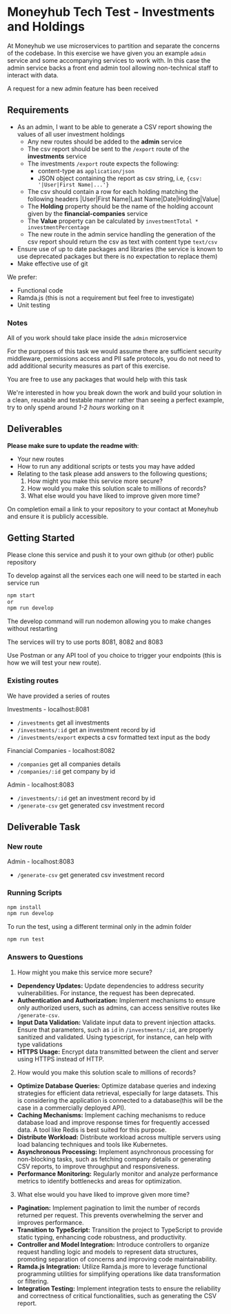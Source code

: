# Moneyhub Tech Test - Investments and Holdings

At Moneyhub we use microservices to partition and separate the concerns of the codebase. In this exercise we have given you an example `admin` service and some accompanying services to work with. In this case the admin service backs a front end admin tool allowing non-technical staff to interact with data.

A request for a new admin feature has been received

## Requirements

- As an admin, I want to be able to generate a CSV report showing the values of all user investment holdings
  - Any new routes should be added to the **admin** service
  - The csv report should be sent to the `/export` route of the **investments** service
  - The investments `/export` route expects the following:
    - content-type as `application/json`
    - JSON object containing the report as csv string, i.e, `{csv: '|User|First Name|...'}`
  - The csv should contain a row for each holding matching the following headers
    |User|First Name|Last Name|Date|Holding|Value|
  - The **Holding** property should be the name of the holding account given by the **financial-companies** service
  - The **Value** property can be calculated by `investmentTotal * investmentPercentage`
  - The new route in the admin service handling the generation of the csv report should return the csv as text with content type `text/csv`
- Ensure use of up to date packages and libraries (the service is known to use deprecated packages but there is no expectation to replace them)
- Make effective use of git

We prefer:

- Functional code
- Ramda.js (this is not a requirement but feel free to investigate)
- Unit testing

### Notes

All of you work should take place inside the `admin` microservice

For the purposes of this task we would assume there are sufficient security middleware, permissions access and PII safe protocols, you do not need to add additional security measures as part of this exercise.

You are free to use any packages that would help with this task

We're interested in how you break down the work and build your solution in a clean, reusable and testable manner rather than seeing a perfect example, try to only spend around _1-2 hours_ working on it

## Deliverables

**Please make sure to update the readme with**:

- Your new routes
- How to run any additional scripts or tests you may have added
- Relating to the task please add answers to the following questions;
  1. How might you make this service more secure?
  2. How would you make this solution scale to millions of records?
  3. What else would you have liked to improve given more time?

On completion email a link to your repository to your contact at Moneyhub and ensure it is publicly accessible.

## Getting Started

Please clone this service and push it to your own github (or other) public repository

To develop against all the services each one will need to be started in each service run

```bash
npm start
or
npm run develop
```

The develop command will run nodemon allowing you to make changes without restarting

The services will try to use ports 8081, 8082 and 8083

Use Postman or any API tool of you choice to trigger your endpoints (this is how we will test your new route).

### Existing routes

We have provided a series of routes

Investments - localhost:8081

- `/investments` get all investments
- `/investments/:id` get an investment record by id
- `/investments/export` expects a csv formatted text input as the body

Financial Companies - localhost:8082

- `/companies` get all companies details
- `/companies/:id` get company by id

Admin - localhost:8083

- `/investments/:id` get an investment record by id
- `/generate-csv` get generated csv investment record

## Deliverable Task

### New route

Admin - localhost:8083

- `/generate-csv` get generated csv investment record

### Running Scripts

```bash
npm install
npm run develop
```

To run the test, using a different terminal only in the admin folder

```bash
npm run test
```

### Answers to Questions

1. How might you make this service more secure?

- **Dependency Updates:** Update dependencies to address security vulnerabilities. For instance, the request has been deprecated.
- **Authentication and Authorization:** Implement mechanisms to ensure only authorized users, such as admins, can access sensitive routes like `/generate-csv`.
- **Input Data Validation:** Validate input data to prevent injection attacks. Ensure that parameters, such as `id` in `/investments/:id`, are properly sanitized and validated. Using typescript, for instance, can help with type validations
- **HTTPS Usage:** Encrypt data transmitted between the client and server using HTTPS instead of HTTP. 


2. How would you make this solution scale to millions of records?

- **Optimize Database Queries:** Optimize database queries and indexing strategies for efficient data retrieval, especially for large datasets. This is considering the application is connected to a database(this will be the case in a commercially deployed API).
- **Caching Mechanisms:** Implement caching mechanisms to reduce database load and improve response times for frequently accessed data. A tool like Redis is best suited for this purpose.
- **Distribute Workload:** Distribute workload across multiple servers using load balancing techniques and tools like Kubernetes.
- **Asynchronous Processing:** Implement asynchronous processing for non-blocking tasks, such as fetching company details or generating CSV reports, to improve throughput and responsiveness.
- **Performance Monitoring:** Regularly monitor and analyze performance metrics to identify bottlenecks and areas for optimization.

3. What else would you have liked to improve given more time?

- **Pagination:** Implement pagination to limit the number of records returned per request. This prevents overwhelming the server and improves performance. 
- **Transition to TypeScript:** Transition the project to TypeScript to provide static typing, enhancing code robustness, and productivity.
- **Controller and Model Integration:** Introduce controllers to organize request handling logic and models to represent data structures, promoting separation of concerns and improving code maintainability.
- **Ramda.js Integration:** Utilize Ramda.js more to leverage functional programming utilities for simplifying operations like data transformation or filtering.
- **Integration Testing:** Implement integration tests to ensure the reliability and correctness of critical functionalities, such as generating the CSV report.
